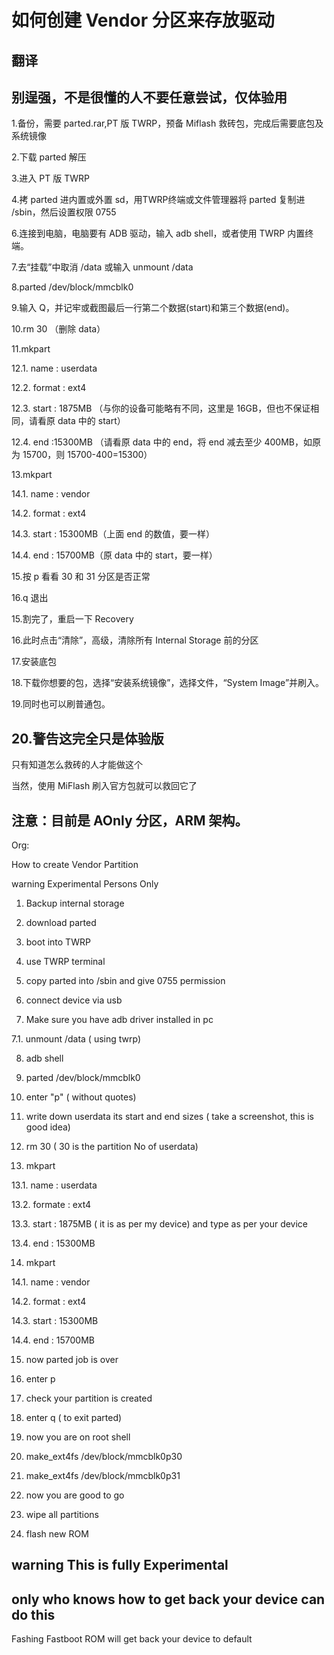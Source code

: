 # 如何创建 Vendor 分区来存放驱动

## 翻译

## 别逞强，不是很懂的人不要任意尝试，仅体验用

1.备份，需要 parted.rar,PT 版 TWRP，预备 Miflash 救砖包，完成后需要底包及系统镜像

2.下载 parted 解压

3.进入 PT 版 TWRP

4.拷 parted 进内置或外置 sd，用TWRP终端或文件管理器将 parted 复制进 /sbin，然后设置权限 0755

6.连接到电脑，电脑要有 ADB 驱动，输入 adb shell，或者使用 TWRP 内置终端。

7.去“挂载”中取消 /data 或输入 unmount /data

8.parted /dev/block/mmcblk0

9.输入 Q，并记牢或截图最后一行第二个数据(start)和第三个数据(end)。

10.rm 30 （删除 data）

11.mkpart

12.1. name : userdata

12.2. format : ext4

12.3. start : 1875MB （与你的设备可能略有不同，这里是 16GB，但也不保证相同，请看原 data 中的 start）

12.4. end :15300MB （请看原 data 中的 end，将 end 减去至少 400MB，如原为 15700，则 15700-400=15300）

13.mkpart

14.1. name : vendor

14.2. format : ext4

14.3. start : 15300MB（上面 end 的数值，要一样）

14.4. end : 15700MB（原 data 中的 start，要一样）

15.按 p 看看 30 和 31 分区是否正常

16.q 退出

15.割完了，重启一下 Recovery

16.此时点击“清除”，高级，清除所有 Internal Storage 前的分区

17.安装底包

18.下载你想要的包，选择“安装系统镜像”，选择文件，“System Image”并刷入。

19.同时也可以刷普通包。

## 20.警告这完全只是体验版

只有知道怎么救砖的人才能做这个

当然，使用 MiFlash 刷入官方包就可以救回它了

## 注意：目前是 AOnly 分区，ARM 架构。

Org:

How to create Vendor Partition

warning Experimental Persons Only

1. Backup internal storage

2. download parted

3. boot into TWRP

4. use TWRP terminal

5. copy parted into /sbin and give 0755 permission

6. connect device via usb

7. Make sure you have adb driver installed in pc

7.1. unmount /data ( using twrp)

8. adb shell

9. parted /dev/block/mmcblk0

10. enter "p" ( without quotes)

11. write down userdata its start and end sizes ( take a screenshot, this is good idea)

12. rm 30 ( 30 is the partition No of userdata)

13. mkpart

13.1. name : userdata

13.2. formate : ext4

13.3. start : 1875MB ( it is as per my device) and type as per  your device

13.4. end : 15300MB

14. mkpart

14.1. name : vendor

14.2. format : ext4

14.3. start : 15300MB

14.4. end : 15700MB

15. now parted job is over

16. enter p

17. check your partition is created

18. enter q ( to exit parted)

19. now you are on root shell

20. make_ext4fs /dev/block/mmcblk0p30

21. make_ext4fs /dev/block/mmcblk0p31

22. now you are good to go

23. wipe all partitions

24. flash new ROM

## warning This is fully Experimental

## only who knows how to get back your device can do this

Fashing Fastboot ROM will get back your device to default
